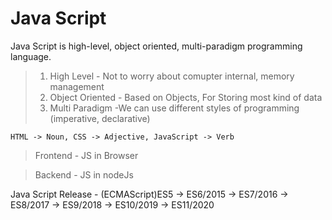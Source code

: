 # Java Script

Java Script is high-level, object oriented, multi-paradigm programming language.

> 1. High Level - Not to worry about comupter internal, memory management
> 2. Object Oriented - Based on Objects, For Storing most kind of data
> 3. Multi Paradigm -We can use different styles of programming (imperative, declarative)

`HTML -> Noun, CSS -> Adjective, JavaScript -> Verb`

> Frontend - JS in Browser

> Backend - JS in nodeJs

Java Script Release - (ECMAScript)ES5 -> ES6/2015 -> ES7/2016 -> ES8/2017 -> ES9/2018 -> ES10/2019 -> ES11/2020
